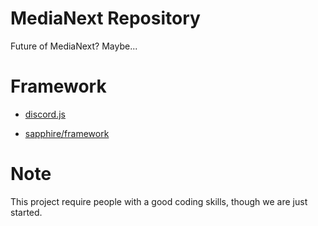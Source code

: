 # MediaNext Repository

Future of MediaNext? Maybe...

# Framework

- [discord.js](https://github.com/discordjs/discord.js)

- [sapphire/framework](https://github.com/sapphiredev/framework)

# Note

This project require people with a good coding skills, though we are just started.